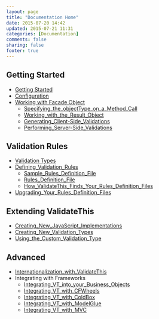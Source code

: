 ```yaml
---
layout: page
title: "Documentation Home"
date: 2015-07-20 14:42
updated: 2015-07-21 11:31
categories: [Documentation]
comments: false
sharing: false
footer: true
---
```


Getting Started
---
* <a href="QuickStart_Guide">Getting Started</a>
* <a href="ValidateThisConfig_Struct">Configuration</a>
* <a href="ValidateThis_Facade_Object">Working with Facade Object</a>
  * <a href="Specifying_the_objectType_on_a_Method_Call">Specifying_the_objectType_on_a_Method_Call</a>
  * <a href="Working_with_the_Result_Object">Working_with_the_Result_Object</a>
  * <a href="Generating_Client-Side_Validations">Generating_Client-Side_Validations</a>
  * <a href="Performing_Server-Side_Validations">Performing_Server-Side_Validations</a>


Validation Rules
---
* <a href="Validation_Types_Supported_By_ValidateThis">Validation Types</a>
* <a href="Defining_Validation_Rules">Defining_Validation_Rules</a>
  * <a href="Sample_Rules_Definition_File">Sample_Rules_Definition_File</a>
  * <a href="Rules_Definition_File">Rules_Definition_File</a>
  * <a href="How_ValidateThis_Finds_Your_Rules_Definition_Files">How_ValidateThis_Finds_Your_Rules_Definition_Files</a>
* <a href="Upgrading_Your_Rules_Definition_Files">Upgrading_Your_Rules_Definition_Files</a>


Extending ValidateThis
---
* <a href="Creating_New_JavaScript_Implementations">Creating_New_JavaScript_Implementations</a>
* <a href="Creating_New_Validation_Types">Creating_New_Validation_Types</a>
* <a href="Using_the_Custom_Validation_Type">Using_the_Custom_Validation_Type</a>



Advanced
---
* <a href="Internationalization_with_ValidateThis">Internationalization_with_ValidateThis</a>
* Integrating with Frameworks
  * <a href="Integrating_VT_into_your_Business_Objects">Integrating_VT_into_your_Business_Objects</a>
  * <a href="Integrating_VT_with_CFWheels">Integrating_VT_with_CFWheels</a>
  * <a href="Integrating_VT_with_ColdBox">Integrating_VT_with_ColdBox</a>
  * <a href="Integrating_VT_with_ModelGlue">Integrating_VT_with_ModelGlue</a>
  * <a href="Integrating_VT_with_MVC">Integrating_VT_with_MVC</a>


